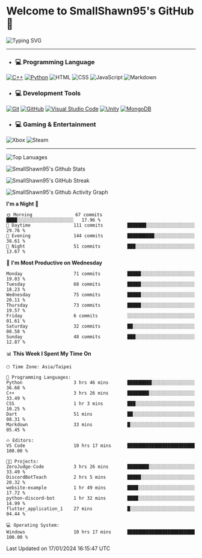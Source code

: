 # Welcome to SmallShawn95's GitHub 👋

![Typing SVG](https://readme-typing-svg.demolab.com/?lines=print("Hello,+world");cout+>>+"Hello,+world!";console.log("Hello,+world!")&center=true&vCenter=true&size=22&random=true)

***
<!-- https://shields.io/, https://simpleicons.org/ -->
* ### 💻 Programming Language
[![C++](https://img.shields.io/badge/-C++-00599C?style=flat-square&logo=cplusplus)](https://cplusplus.com/)
[![Python](https://img.shields.io/badge/-Python-3776AB?style=flat-square&logo=python&logoColor=white)](https://www.python.org/)
![HTML](https://img.shields.io/badge/-HTML-E34F26?style=flat-square&logo=html5&logoColor=white)
![CSS](https://img.shields.io/badge/-CSS-1572B6?style=flat-square&logo=css3)
![JavaScript](https://img.shields.io/badge/-JavaScript-F7DF1E?style=flat-square&logo=javascript&logoColor=white)
![Markdown](https://img.shields.io/badge/-Markdown-000000?style=flat-square&logo=markdown)
* ### 💻 Development Tools
[![Git](https://img.shields.io/badge/-Git-f05032?style=flat-square&logo=git&logoColor=white)](https://git-scm.com/)
[![GitHub](https://img.shields.io/badge/-GitHub-181717?style=flat-square&logo=github)](https://github.com/)
[![Visual Studio Code](https://img.shields.io/badge/-Visual%20Studio%20Code-007ACC?style=flat-square&logo=visualstudiocode)](https://code.visualstudio.com/)
[![Unity](https://img.shields.io/badge/-Unity-000000?style=flat-square&logo=unity)](https://unity.com/)
[![MongoDB](https://img.shields.io/badge/-MongoDB-47A248?style=flat-square&logo=mongodb&logoColor=white)](https://www.mongodb.com/)
* ### 💻 Gaming & Entertainment
![Xbox](https://img.shields.io/badge/-Xbox-107C10?style=flat-square&logo=xbox)
![Steam](https://img.shields.io/badge/-Steam-000000?style=flat-square&logo=steam)
***
<!-- ![GitHub User's Stars](https://img.shields.io/github/stars/smallshawn95?color=orange&label=Stars&labelColor=yellow) -->
<!-- ![GitHub Followers](https://img.shields.io/github/followers/smallshawn95?color=orange&label=Followers&labelColor=FFDBAC) -->

![Top Lanuages](https://github-readme-stats.vercel.app/api/top-langs/?username=smallshawn95&theme=holi&layout=donut&size_weight=0.5&count_weight=0.5&exclude_repo=smallshawn95.github.io)

![SmallShawn95's Github Stats](https://github-readme-stats.vercel.app/api?username=smallshawn95&theme=holi&show_icons=true)

![SmallShawn95's GitHub Streak](https://streak-stats.demolab.com/?user=smallshawn95&theme=holi-theme&date_format=M%20j%5B%2C%20Y%5D)

![SmallShawn95's Github Activity Graph](https://github-readme-activity-graph.vercel.app/graph?username=smallshawn95&theme=tokyo-night)

<!-- ![SmallShawn95's WakaTime Stats](https://github-readme-stats.vercel.app/api/wakatime?username=smallshawn95) -->
<!-- ![Repositorie Card](https://github-readme-stats.vercel.app/api/pin/?username=smallshawn95&repo=Python-Discord-Bot-Course&theme=holi) -->
<!-- ![Repositorie Card](https://github-readme-stats.vercel.app/api/pin/?username=smallshawn95&repo=ZeroJudge-Code&theme=holi) -->

<!--START_SECTION:waka-->
**I'm a Night 🦉** 

```text
🌞 Morning                67 commits          ████░░░░░░░░░░░░░░░░░░░░░   17.96 % 
🌆 Daytime                111 commits         ███████░░░░░░░░░░░░░░░░░░   29.76 % 
🌃 Evening                144 commits         ██████████░░░░░░░░░░░░░░░   38.61 % 
🌙 Night                  51 commits          ███░░░░░░░░░░░░░░░░░░░░░░   13.67 % 
```
📅 **I'm Most Productive on Wednesday** 

```text
Monday                   71 commits          █████░░░░░░░░░░░░░░░░░░░░   19.03 % 
Tuesday                  68 commits          █████░░░░░░░░░░░░░░░░░░░░   18.23 % 
Wednesday                75 commits          █████░░░░░░░░░░░░░░░░░░░░   20.11 % 
Thursday                 73 commits          █████░░░░░░░░░░░░░░░░░░░░   19.57 % 
Friday                   6 commits           ░░░░░░░░░░░░░░░░░░░░░░░░░   01.61 % 
Saturday                 32 commits          ██░░░░░░░░░░░░░░░░░░░░░░░   08.58 % 
Sunday                   48 commits          ███░░░░░░░░░░░░░░░░░░░░░░   12.87 % 
```


📊 **This Week I Spent My Time On** 

```text
🕑︎ Time Zone: Asia/Taipei

💬 Programming Languages: 
Python                   3 hrs 46 mins       █████████░░░░░░░░░░░░░░░░   36.68 % 
C++                      3 hrs 26 mins       ████████░░░░░░░░░░░░░░░░░   33.49 % 
CSS                      1 hr 3 mins         ███░░░░░░░░░░░░░░░░░░░░░░   10.25 % 
Dart                     51 mins             ██░░░░░░░░░░░░░░░░░░░░░░░   08.31 % 
Markdown                 33 mins             █░░░░░░░░░░░░░░░░░░░░░░░░   05.45 % 

🔥 Editors: 
VS Code                  10 hrs 17 mins      █████████████████████████   100.00 % 

🐱‍💻 Projects: 
ZeroJudge-Code           3 hrs 26 mins       ████████░░░░░░░░░░░░░░░░░   33.49 % 
DiscordBotTeach          2 hrs 5 mins        █████░░░░░░░░░░░░░░░░░░░░   20.32 % 
website-example          1 hr 49 mins        ████░░░░░░░░░░░░░░░░░░░░░   17.72 % 
python-discord-bot       1 hr 32 mins        ████░░░░░░░░░░░░░░░░░░░░░   14.99 % 
flutter_application_1    27 mins             █░░░░░░░░░░░░░░░░░░░░░░░░   04.44 % 

💻 Operating System: 
Windows                  10 hrs 17 mins      █████████████████████████   100.00 % 
```


 Last Updated on 17/01/2024 16:15:47 UTC
<!--END_SECTION:waka-->

<!--
**smallshawn95/smallshawn95** is a ✨ _special_ ✨ repository because its `README.md` (this file) appears on your GitHub profile.

- 🔭 I’m currently working on ...
- 🌱 I’m currently learning ...
- 👯 I’m looking to collaborate on ...
- 🤔 I’m looking for help with ...
- 💬 Ask me about ...
- 📫 How to reach me: ...
- 😄 Pronouns: ...
- ⚡ Fun fact: ...
-->
